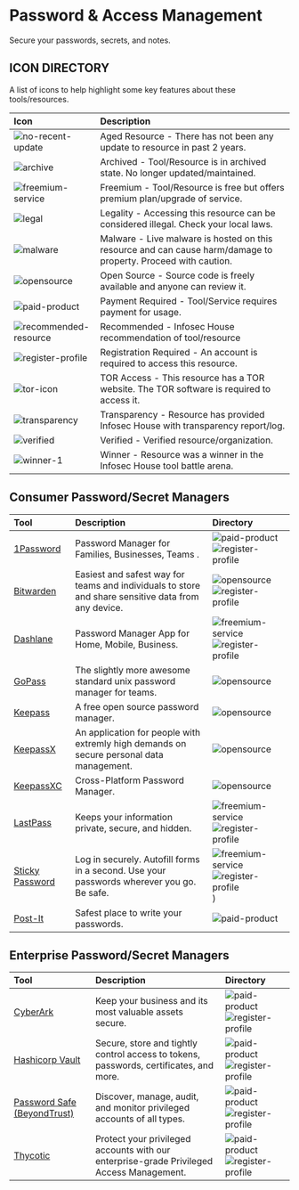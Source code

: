 # Password & Access Management

Secure your passwords, secrets, and notes.

## ICON DIRECTORY

A list of icons to help highlight some key features about these tools/resources.

| Icon | Description |
| :--- | :--- |
| ![no-recent-update](https://raw.githubusercontent.com/InfosecHouse/InfosecHouse/main/icons/no-recent-update.png) | Aged Resource - There has not been any update to resource in past 2 years. |
| ![archive](https://raw.githubusercontent.com/InfosecHouse/InfosecHouse/main/icons/archive.png) | Archived - Tool/Resource is in archived state. No longer updated/maintained. |
| ![freemium-service](https://raw.githubusercontent.com/InfosecHouse/InfosecHouse/main/icons/freemium-service.png) | Freemium - Tool/Resource is free but offers premium plan/upgrade of service. |
| ![legal](https://raw.githubusercontent.com/InfosecHouse/InfosecHouse/main/icons/legal.png) | Legality - Accessing this resource can be considered illegal. Check your local laws. |
| ![malware](https://raw.githubusercontent.com/InfosecHouse/InfosecHouse/main/icons/malware.png) | Malware - Live malware is hosted on this resource and can cause harm/damage to property. Proceed with caution. |
| ![opensource](https://raw.githubusercontent.com/InfosecHouse/InfosecHouse/main/icons/opensource.png) | Open Source - Source code is freely available and anyone can review it. |
| ![paid-product](https://raw.githubusercontent.com/InfosecHouse/InfosecHouse/main/icons/paid-product.png) | Payment Required - Tool/Service requires payment for usage. |
| ![recommended-resource](https://raw.githubusercontent.com/InfosecHouse/InfosecHouse/main/icons/recommended-resource.png) | Recommended - Infosec House recommendation of tool/resource |
| ![register-profile](https://raw.githubusercontent.com/InfosecHouse/InfosecHouse/main/icons/register-profile.png) | Registration Required - An account is required to access this resource. |
| ![tor-icon](https://raw.githubusercontent.com/InfosecHouse/InfosecHouse/main/icons/tor-icon.png) | TOR Access - This resource has a TOR website. The TOR software is required to access it. |
| ![transparency](https://raw.githubusercontent.com/InfosecHouse/InfosecHouse/main/icons/transparency.png) | Transparency - Resource has provided Infosec House with transparency report/log. |
| ![verified](https://raw.githubusercontent.com/InfosecHouse/InfosecHouse/main/icons/verified.png) | Verified - Verified resource/organization. |
| ![winner-1](https://raw.githubusercontent.com/InfosecHouse/InfosecHouse/main/icons/winner.png) | Winner - Resource was a winner in the Infosec House tool battle arena. |

## Consumer Password/Secret Managers

| Tool | Description | Directory |
| :--- | :--- | :--- |
| [1Password](https://1password.com) | Password Manager for Families, Businesses, Teams . | ![paid-product](https://raw.githubusercontent.com/InfosecHouse/InfosecHouse/main/icons/paid-product.png) ![register-profile](https://raw.githubusercontent.com/InfosecHouse/InfosecHouse/main/icons/register-profile.png) |
| [Bitwarden]() | Easiest and safest way for teams and individuals to store and share sensitive data from any device. | ![opensource](https://raw.githubusercontent.com/InfosecHouse/InfosecHouse/main/icons/opensource.png) ![register-profile](https://raw.githubusercontent.com/InfosecHouse/InfosecHouse/main/icons/register-profile.png) |
| [Dashlane](https://www.dashlane.com/) | Password Manager App for Home, Mobile, Business. | ![freemium-service](https://raw.githubusercontent.com/InfosecHouse/InfosecHouse/main/icons/freemium-service.png) ![register-profile](https://raw.githubusercontent.com/InfosecHouse/InfosecHouse/main/icons/register-profile.png) |
| [GoPass](https://www.gopass.pw/) | The slightly more awesome standard unix password manager for teams. | ![opensource](https://raw.githubusercontent.com/InfosecHouse/InfosecHouse/main/icons/opensource.png) |
| [Keepass](https://keepass.info/) |  A free open source password manager. | ![opensource](https://raw.githubusercontent.com/InfosecHouse/InfosecHouse/main/icons/opensource.png) |
| [KeepassX](https://www.keepassx.org/) | An application for people with extremly high demands on secure personal data management. | ![opensource](https://raw.githubusercontent.com/InfosecHouse/InfosecHouse/main/icons/opensource.png) |
| [KeepassXC](https://keepassxc.org/) | Cross-Platform Password Manager. | ![opensource](https://raw.githubusercontent.com/InfosecHouse/InfosecHouse/main/icons/opensource.png) |
| [LastPass](https://www.lastpass.com/) | Keeps your information private, secure, and hidden. | ![freemium-service](https://raw.githubusercontent.com/InfosecHouse/InfosecHouse/main/icons/freemium-service.png) ![register-profile](https://raw.githubusercontent.com/InfosecHouse/InfosecHouse/main/icons/register-profile.png) |
| [Sticky Password](https://www.stickypassword.com/) | Log in securely. Autofill forms in a second. Use your passwords wherever you go. Be safe.  | ![freemium-service](https://raw.githubusercontent.com/InfosecHouse/InfosecHouse/main/icons/freemium-service.png) ![register-profile](https://raw.githubusercontent.com/InfosecHouse/InfosecHouse/main/icons/register-profile.png)) |
| [Post-It](https://www.post-it.com/3M/en_US/post-it/) | Safest place to write your passwords. | ![paid-product](https://raw.githubusercontent.com/InfosecHouse/InfosecHouse/main/icons/paid-product.png) |

## Enterprise Password/Secret Managers

| Tool | Description | Directory |
| :--- | :--- | :--- |
| [CyberArk](https://www.cyberark.com/) | Keep your business and its most valuable assets secure. | ![paid-product](https://raw.githubusercontent.com/InfosecHouse/InfosecHouse/main/icons/paid-product.png) ![register-profile](https://raw.githubusercontent.com/InfosecHouse/InfosecHouse/main/icons/register-profile.png) |
| [Hashicorp Vault](https://www.hashicorp.com/products/vault) | Secure, store and tightly control access to tokens, passwords, certificates, and more. | ![paid-product](https://raw.githubusercontent.com/InfosecHouse/InfosecHouse/main/icons/paid-product.png) ![register-profile](https://raw.githubusercontent.com/InfosecHouse/InfosecHouse/main/icons/register-profile.png) |
| [Password Safe (BeyondTrust)](https://www.beyondtrust.com/password-safe) | Discover, manage, audit, and monitor privileged accounts of all types. | ![paid-product](https://raw.githubusercontent.com/InfosecHouse/InfosecHouse/main/icons/paid-product.png) ![register-profile](https://raw.githubusercontent.com/InfosecHouse/InfosecHouse/main/icons/register-profile.png) |
| [Thycotic](https://thycotic.com/products/secret-server/) | Protect your privileged accounts with our enterprise-grade Privileged Access Management. | ![paid-product](https://raw.githubusercontent.com/InfosecHouse/InfosecHouse/main/icons/paid-product.png) ![register-profile](https://raw.githubusercontent.com/InfosecHouse/InfosecHouse/main/icons/register-profile.png) |



